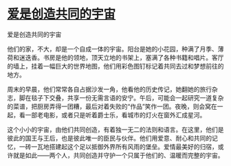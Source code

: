 # [爱是创造共同的宇宙](https://hoo.be/yuenvge)
爱是创造共同的宇宙

他们的家，不大，却是一个自成一体的宇宙。阳台是她的小花园，种满了月季、薄荷和迷迭香。书房是他的领地，顶天立地的书架上，塞满了各种书籍和唱片。客厅的墙上，挂着一幅巨大的世界地图，他们用彩色图钉标记着共同去过和梦想前往的地方。

周末的早晨，他们常常各自占据沙发一角，他看他的历史传记，她翻她的旅行杂志，脚在毯子下交叠，共享一份无需言语的安宁。午后，可能会一起研究一道复杂的菜谱，把厨房弄得一团糟，最后对着失败的“作品”笑作一团。夜晚，则会窝在一起，看一部老电影，或者只是听着爵士乐，看城市的灯火在窗外汇成星河。

这个小小的宇宙，由他们共同创造，有着独一无二的法则和语言。在这里，他们是彼此的国王与王后，也是彼此唯一的臣民与伙伴。他们用爱意、耐心和共同的记忆，一砖一瓦地搭建起这个足以抵御外界所有风雨的堡垒。爱情最美好的归宿，或许就是如此——两个人，共同创造并守护一个只属于他们的、温暖而完整的宇宙。
